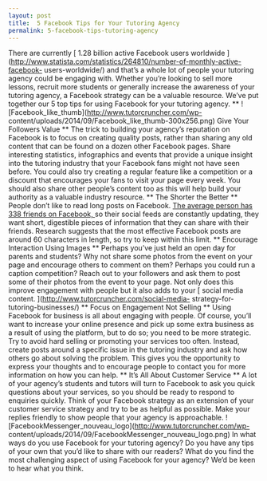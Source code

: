 ```yaml
---
layout: post
title:  5 Facebook Tips for Your Tutoring Agency
permalink: 5-facebook-tips-tutoring-agency
---
```

There are currently [ 1.28 billion active Facebook users worldwide
](http://www.statista.com/statistics/264810/number-of-monthly-active-facebook-
users-worldwide/) and that’s a whole lot of people your tutoring agency could
be engaging with. Whether you’re looking to sell more lessons, recruit more
students or generally increase the awareness of your tutoring agency, a
Facebook strategy can be a valuable resource. We’ve put together our 5 top
tips for using Facebook for your tutoring agency. **
![Facebook_like_thumb](http://www.tutorcruncher.com/wp-
content/uploads/2014/09/Facebook_like_thumb-300x256.png) Give Your Followers
Value ** The trick to building your agency’s reputation on Facebook is to
focus on creating quality posts, rather than sharing any old content that can
be found on a dozen other Facebook pages. Share interesting statistics,
infographics and events that provide a unique insight into the tutoring
industry that your Facebook fans might not have seen before. You could also
try creating a regular feature like a competition or a discount that
encourages your fans to visit your page every week. You should also share
other people’s content too as this will help build your authority as a
valuable industry resource. ** The Shorter the Better ** People don’t like to
read long posts on Facebook. [ The average person has 338 friends on Facebook,
](http://www.pewresearch.org/fact-tank/2014/02/03/6-new-facts-about-facebook/)
so their social feeds are constantly updating, they want short, digestible
pieces of information that they can share with their friends. Research
suggests that the most effective Facebook posts are around 60 characters in
length, so try to keep within this limit. ** Encourage Interaction Using
Images ** Perhaps you’ve just held an open day for parents and students? Why
not share some photos from the event on your page and encourage others to
comment on them? Perhaps you could run a caption competition? Reach out to
your followers and ask them to post some of their photos from the event to
your page. Not only does this improve engagement with people but it also adds
to your [ social media content. ](http://www.tutorcruncher.com/social-media-
strategy-for-tutoring-businesses/) ** Focus on Engagement Not Selling ** Using
Facebook for business is all about engaging with people. Of course, you’ll
want to increase your online presence and pick up some extra business as a
result of using the platform, but to do so; you need to be more strategic. Try
to avoid hard selling or promoting your services too often. Instead, create
posts around a specific issue in the tutoring industry and ask how others go
about solving the problem. This gives you the opportunity to express your
thoughts and to encourage people to contact you for more information on how
you can help. ** It’s All About Customer Service ** A lot of your agency’s
students and tutors will turn to Facebook to ask you quick questions about
your services, so you should be ready to respond to enquiries quickly. Think
of your Facebook strategy as an extension of your customer service strategy
and try to be as helpful as possible. Make your replies friendly to show
people that your agency is approachable.
![FacebookMessenger_nouveau_logo](http://www.tutorcruncher.com/wp-
content/uploads/2014/09/FacebookMessenger_nouveau_logo.png) In what ways do
you use Facebook for your tutoring agency? Do you have any tips of your own
that you’d like to share with our readers? What do you find the most
challenging aspect of using Facebook for your agency? We’d be keen to hear
what you think.
